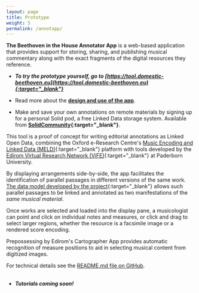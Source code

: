 ```yaml
---
layout: page
title: Prototype
weight: 5
permalink: /annotapp/
---
```

__The Beethoven in the House Annotator App__ is a web-based application that provides support for storing, sharing, and publishing musical commentary along with the exact fragments of the digital resources they reference.

* __*To try the prototype yourself, go to   [https://tool.domestic-beethoven.eu](https://tool.domestic-beethoven.eu){:target="_blank"}*__

 * Read more about the __[design and use of the app](./annotapp)__.


* Make and save your own annotations on remote materials by signing up for a personal Solid pod, a free Linked Data storage system. Available from __[SolidCommunity](https://solidcommunity.net/){:target="_blank"}__.

This tool is a proof of concept for writing editorial annotations as Linked Open Data, combining the Oxford e-Research Centre's [Music Encoding and Linked Data (MELD)](https://meld.web.ox.ac.uk/){:target="_blank"} platform with tools developed by the [Edirom Virtual Research Network (ViFE)](https://www.edirom.de/){:target="_blank"} at Paderborn University.

By displaying arrangements side-by-side, the app facilitates the identification of parallel passages in different versions of the same work. [The data model developed by the project](assets/docs/BitHModelDocumentation_v0.2.1.pdf){:target="_blank"} allows such parallel passages to be linked and annotated as two manifestations of the <i>same musical material</i>.

Once works are selected and loaded into the display pane, a musicologist can point and click on individual notes and measures, or click and drag to select larger regions, whether the resource is a facsimile image or a rendered score encoding.

Prepossessing by Edirom's Cartographer App provides automatic recognition of measure positions to aid in selecting musical content from digitized images.

For technical details see the [README.md file on GitHub](https://github.com/DomesticBeethoven/bith-annotator/tree/vue3).
<br/><br/>
* <p style="font-style:italic; font-weight:bold">Tutorials coming soon!</p>

<br/>
